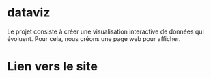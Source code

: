 # dataviz
Le projet consiste à créer une visualisation interactive de données qui évoluent. Pour cela, nous créons une page web pour afficher.


# Lien vers le site
